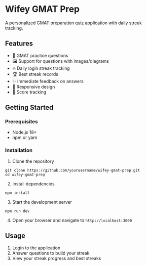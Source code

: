# Wifey GMAT Prep

A personalized GMAT preparation quiz application with daily streak tracking.

## Features

- 📝 GMAT practice questions
- 🖼️ Support for questions with images/diagrams
- 🔥 Daily login streak tracking
- 🏆 Best streak records
- ✨ Immediate feedback on answers
- 📱 Responsive design
- 🎯 Score tracking

## Getting Started

### Prerequisites

- Node.js 18+
- npm or yarn

### Installation

1. Clone the repository

```
git clone https://github.com/yourusername/wifey-gmat-prep.git
cd wifey-gmat-prep
```

2. Install dependencies

```
npm install
```

3. Start the development server

```
npm run dev
```

4. Open your browser and navigate to `http://localhost:3000`

## Usage

1. Login to the application
2. Answer questions to build your streak
3. View your streak progress and best streaks
